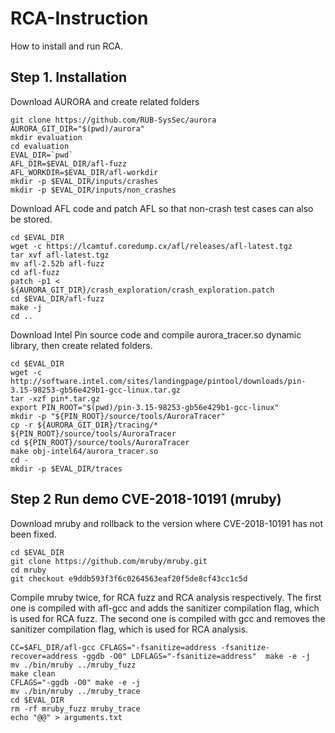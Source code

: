 # RCA-Instruction
How to install and run RCA.

## Step 1. Installation

Download AURORA and create related folders
```
git clone https://github.com/RUB-SysSec/aurora
AURORA_GIT_DIR="$(pwd)/aurora"
mkdir evaluation
cd evaluation
EVAL_DIR=`pwd`
AFL_DIR=$EVAL_DIR/afl-fuzz
AFL_WORKDIR=$EVAL_DIR/afl-workdir
mkdir -p $EVAL_DIR/inputs/crashes
mkdir -p $EVAL_DIR/inputs/non_crashes
```


Download AFL code and patch AFL so that non-crash test cases can also be stored.

```
cd $EVAL_DIR
wget -c https://lcamtuf.coredump.cx/afl/releases/afl-latest.tgz
tar xvf afl-latest.tgz
mv afl-2.52b afl-fuzz
cd afl-fuzz
patch -p1 < ${AURORA_GIT_DIR}/crash_exploration/crash_exploration.patch
cd $EVAL_DIR/afl-fuzz
make -j
cd ..
```

Download Intel Pin source code and compile aurora_tracer.so dynamic library, then create related folders.

```
cd $EVAL_DIR
wget -c http://software.intel.com/sites/landingpage/pintool/downloads/pin-3.15-98253-gb56e429b1-gcc-linux.tar.gz
tar -xzf pin*.tar.gz
export PIN_ROOT="$(pwd)/pin-3.15-98253-gb56e429b1-gcc-linux"
mkdir -p "${PIN_ROOT}/source/tools/AuroraTracer"
cp -r ${AURORA_GIT_DIR}/tracing/* ${PIN_ROOT}/source/tools/AuroraTracer
cd ${PIN_ROOT}/source/tools/AuroraTracer
make obj-intel64/aurora_tracer.so
cd -
mkdir -p $EVAL_DIR/traces

```

## Step 2 Run demo CVE-2018-10191 (mruby)


Download mruby and rollback to the version where CVE-2018-10191 has not been fixed.
```
cd $EVAL_DIR
git clone https://github.com/mruby/mruby.git
cd mruby
git checkout e9ddb593f3f6c0264563eaf20f5de8cf43cc1c5d
```

Compile mruby twice, for RCA fuzz and RCA analysis respectively.
The first one is compiled with afl-gcc and adds the sanitizer compilation flag, which is used for RCA fuzz.
The second one is compiled with gcc and removes the sanitizer compilation flag, which is used for RCA analysis.
```
CC=$AFL_DIR/afl-gcc CFLAGS="-fsanitize=address -fsanitize-recover=address -ggdb -O0" LDFLAGS="-fsanitize=address"  make -e -j
mv ./bin/mruby ../mruby_fuzz
make clean
CFLAGS="-ggdb -O0" make -e -j
mv ./bin/mruby ../mruby_trace
cd $EVAL_DIR
rm -rf mruby_fuzz mruby_trace
echo "@@" > arguments.txt
```


